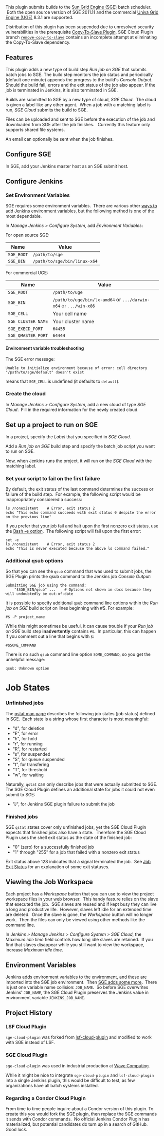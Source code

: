 This plugin submits builds to the [Sun Grid Engine
(SGE)](http://gridscheduler.sourceforge.net/) batch scheduler.  Both the
open source version of SGE 2011.11 and the commercial [Univa Grid Engine
(UGE)](https://www.univa.com/products/) 8.3.1 are supported.

Distribution of this plugin has been suspended due to unresolved
security vulnerabilities in the prerequisite [Copy-To-Slave
Plugin](https://wiki.jenkins.io/display/JENKINS/Copy+To+Slave+Plugin). SGE Cloud
Plugin branch
[`remove-copy-to-slave`](https://github.com/jenkinsci/sge-cloud-plugin/tree/remove-copy-to-slave)
contains an incomplete attempt at eliminating the Copy-To-Slave dependency.

## Features

This plugin adds a new type of build step *Run job on SGE* that submits
batch jobs to SGE. The build step monitors the job status and
periodically (default one minute) appends the progress to the build's
*Console Output*. Should the build fail, errors and the exit status of
the job also appear. If the job is terminated in Jenkins, it is also
terminated in SGE.

Builds are submitted to SGE by a new type of cloud, *SGE Cloud*.  The
cloud is given a label like any other agent.  When a job with a matching
label is run, *SGE Cloud* submits the build to SGE.

Files can be uploaded and sent to SGE before the execution of the job
and downloaded from SGE after the job finishes.   Currently this feature
only supports shared file systems.

An email can optionally be sent when the job finishes.

## Configure SGE

In SGE, add your Jenkins master host as an SGE submit host.

## Configure Jenkins

### Set Environment Variables

SGE requires some environment variables.  There are various other [ways
to add Jenkins environment
variables](https://stackoverflow.com/questions/5818403/jenkins-hudson-environment-variables/),
but the following method is one of the most dependable.

In *Manage Jenkins \> Configure System*, add *Environment Variables*:

For open source SGE:

| Name       | Value                        |
|------------|------------------------------|
| `SGE_ROOT` | `/path/to/sge`               |
| `SGE_BIN`  | `/path/to/sge/bin/linux-x64` |

For commercial UGE:

| Name               | Value                                                            |
|--------------------|------------------------------------------------------------------|
| `SGE_ROOT`         | `/path/to/uge`                                                   |
| `SGE_BIN`          | `/path/to/uge/bin/lx-amd64` or `.../darwin-x64` or `.../win-x86` |
| `SGE_CELL`         | Your cell name                                                   |
| `SGE_CLUSTER_NAME` | Your cluster name                                                |
| `SGE_EXECD_PORT`   | `64455`                                                          |
| `SGE_QMASTER_PORT` | `64444`                                                          |

#### Environment variable troubleshooting

The SGE error message:

``` syntaxhighlighter-pre
Unable to initialize environment because of error: cell directory "/path/to/sge/default" doesn't exist
```

means that `SGE_CELL` is undefined (it defaults to `default`).

### Create the cloud

In *Manage Jenkins \> Configure System*, add a new cloud of type *SGE
Cloud*.  Fill in the required information for the newly created cloud.

## Set up a project to run on SGE

In a project, specify the *Label* that you specified in *SGE Cloud*.

Add a *Run job on SGE* build step and specify the batch job script you
want to run on SGE.

Now, when Jenkins runs the project, it will run on the *SGE Cloud* with
the matching label.

### Set your script to fail on the first failure

By default, the exit status of the last command determines the success
or failure of the build step.  For example, the following script would
be inappropriately considered a success:

``` syntaxhighlighter-pre
ls /nonexistent    # Error, exit status 2
echo "This echo command succeeds with exit status 0 despite the error on the previous line"
```

If you prefer that your job fail and halt upon the first nonzero exit
status, use the [Bash -e
option](http://www.tldp.org/LDP/abs/html/options.html).  The following
script will fail upon the first error:

``` syntaxhighlighter-pre
set -e
ls /nonexistent    # Error, exit status 2
echo "This is never executed because the above ls command failed."
```

### Additional qsub options

So that you can see the `qsub` command that was used to submit jobs, the
SGE Plugin prints the qsub command to the Jenkins job *Console Output*:

``` syntaxhighlighter-pre
Submitting SGE job using the command:
    "$SGE_BIN/qsub" ...    # Options not shown in docs because they will undoubtedly be out-of-date
```

It is possible to specify additional `qsub` command line options within
the *Run job on SGE* build script on lines beginning with \#$. For
example:

``` syntaxhighlighter-pre
#$ -P project_name
```

While this might sometimes be useful, it can cause trouble if your *Run
job on SGE* build step **inadvertently** contains `#$`.  In particular,
this can happen if you comment out a line that begins with `$`:

``` syntaxhighlighter-pre
#$SOME_COMMAND
```

There is no such `qsub` command line option `SOME_COMMAND`, so you get
the unhelpful message:

``` syntaxhighlighter-pre
qsub: Unknown option
```

# Job States

### Unfinished jobs

The [qstat man page](http://gridscheduler.sourceforge.net/htmlman/htmlman1/qstat.html)
describes the following job states (job status) defined in SGE.  Each
state is a string whose first character is most meaningful:

-   "d", for deletion
-   "E", for error
-   "h", for hold
-   "r", for running
-   "R", for restarted
-   "s", for suspended
-   "S", for queue suspended
-   "t", for transfering
-   "T", for threshold
-   "w", for waiting

Naturally, `qstat` can only describe jobs that were actually submitted
to SGE. The SGE Cloud Plugin defines an additional state for jobs it
could not even submit to SGE:

-   "J", for Jenkins SGE plugin failure to submit the job

### Finished jobs

SGE `qstat` states cover only unfinished jobs, yet the SGE Cloud Plugin
expects that finished jobs also have a state.  Therefore the SGE Cloud
Plugin uses the shell exit status as the state of the finished job:

-   "0" (zero) for a successfully finished job
-   "1" through "255" for a job that failed with a nonzero exit status

Exit status above 128 indicates that a signal terminated the job.  See
[Job Exit Status](JobExitStatus.md) for an explanation of some exit statuses.

## Viewing the Job Workspace

Each project has a *Workspace* button that you can use to view the
project workspace files in your web browser.  This handy feature relies
on the slave that executed the job.  SGE slaves are reused and if kept
busy they can live a long and productive life.  However, slaves left
idle for an extended time are deleted.  Once the slave is gone, the
*Workspace* button will no longer work.  Then the files can only be
viewed using other methods like the command line.

In J*enkins \> Manage Jenkins \> Configure System \> SGE Cloud*, the
*Maximum idle time* field controls how long idle slaves are retained.
 If you find that slaves disappear while you still want to view the
workspace, increase *Maximum idle time*.

## Environment Variables

Jenkins [adds environment variables to the
environment](https://wiki.jenkins-ci.org/display/JENKINS/Building+a+software+project#Buildingasoftwareproject-JenkinsSetEnvironmentVariables),
and these are imported into the SGE job environment.  Then [SGE adds
some
more](http://gridscheduler.sourceforge.net/htmlman/htmlman1/qsub.htm).
 There is just one variable name collision: `JOB_NAME`.  So before SGE
overwrites Jenkins' `JOB_NAME`, the SGE Cloud Plugin preserves the Jenkins value
in environment variable `JENKINS_JOB_NAME`.

## Project History

### LSF Cloud Plugin

`sge-cloud-plugin` was forked from
[lsf-cloud-plugin](https://github.com/jenkinsci/lsf-cloud-plugin) and
modified to work with SGE instead of LSF.

### SGE Cloud Plugin

`sge-cloud-plugin` was used in industrial production at
[Wave Computing](http://wavecomp.ai/).

While it might be nice to integrate `sge-cloud-plugin` and
`lsf-cloud-plugin` into a single Jenkins plugin, this would be difficult
to test, as few organizations have all batch systems installed.

### Regarding a Condor Cloud Plugin

From time to time people inquire about a Condor version of this plugin.
To create this you would fork the SGE plugin, then replace the SGE
commands it sends with Condor commands.  No official Jenkins Condor
Plugin has materialized, but potential candidates do turn up in a search
of GitHub. Good luck.
